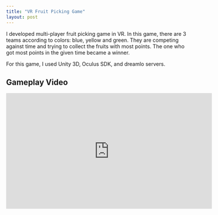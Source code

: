 ```yaml
---
title: "VR Fruit Picking Game"
layout: post
---
```


I developed multi-player fruit picking game in VR. In this game, there are 3 teams according to colors: blue, yellow and green. They are competing against time and trying to collect the fruits with most points. The one who got most points in the given time became a winner. 

For this game, I used Unity 3D, Oculus SDK, and dreamlo servers.

## Gameplay Video

<iframe width="560" height="315" src="https://www.youtube.com/embed/tdAFki15OFU" title="YouTube video player" frameborder="0" allow="accelerometer; autoplay; clipboard-write; encrypted-media; gyroscope; picture-in-picture" allowfullscreen></iframe>
